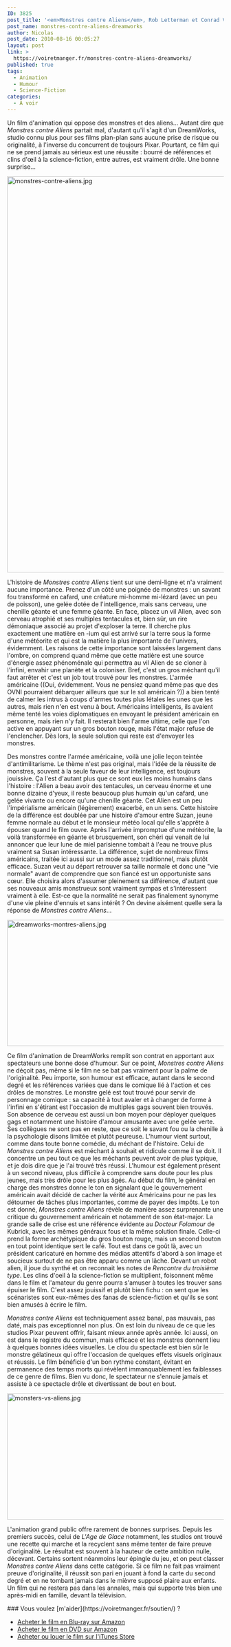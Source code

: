 ```yaml
---
ID: 3825
post_title: '<em>Monstres contre Aliens</em>, Rob Letterman et Conrad Vernon'
post_name: monstres-contre-aliens-dreamworks
author: Nicolas
post_date: 2010-08-16 00:05:27
layout: post
link: >
  https://voiretmanger.fr/monstres-contre-aliens-dreamworks/
published: true
tags:
  - Animation
  - Humour
  - Science-Fiction
categories:
  - À voir
---
```

Un film d'animation qui oppose des monstres et des aliens… Autant dire que <em>Monstres contre Aliens</em> partait mal, d'autant qu'il s'agit d'un DreamWorks, studio connu plus pour ses films plan-plan sans aucune prise de risque ou originalité, à l'inverse du concurrent de toujours Pixar. Pourtant, ce film qui ne se prend jamais au sérieux est une réussite : bourré de références et clins d'œil à la science-fiction, entre autres, est vraiment drôle. Une bonne surprise…

<a href="http://www.allocine.fr/film/fichefilm_gen_cfilm=123533.html"><img class="aligncenter" src="https://voiretmanger.fr/wp-content/uploads/2010/08/monstres-contre-aliens.jpg" border="0" alt="monstres-contre-aliens.jpg" width="690" height="920" /></a>

L'histoire de <em>Monstres contre Aliens</em> tient sur une demi-ligne et n'a vraiment aucune importance. Prenez d'un côté une poignée de monstres : un savant fou transformé en cafard, une créature mi-homme mi-lézard (avec un peu de poisson), une gelée dotée de l'intelligence, mais sans cerveau, une chenille géante et une femme géante. En face, placez un vil Alien, avec son cerveau atrophié et ses multiples tentacules et, bien sûr, un rire démoniaque associé au projet d'exploser la terre. Il cherche plus exactement une matière en -ium qui est arrivé sur la terre sous la forme d'une météorite et qui est la matière la plus importante de l'univers, évidemment. Les raisons de cette importance sont laissées largement dans l'ombre, on comprend quand même que cette matière est une source d'énergie assez phénoménale qui permettra au vil Alien de se cloner à l'infini, envahir une planète et la coloniser. Bref, c'est un gros méchant qu'il faut arrêter et c'est un job tout trouvé pour les monstres. L'armée américaine ((Oui, évidemment. Vous ne pensiez quand même pas que des OVNI pourraient débarquer ailleurs que sur le sol américain ?)) a bien tenté de calmer les intrus à coups d'armes toutes plus létales les unes que les autres, mais rien n'en est venu à bout. Américains intelligents, ils avaient même tenté les voies diplomatiques en envoyant le président américain en personne, mais rien n'y fait. Il resterait bien l'arme ultime, celle que l'on active en appuyant sur un gros bouton rouge, mais l'état major refuse de l'enclencher. Dès lors, la seule solution qui reste est d'envoyer les monstres.

Des monstres contre l'armée américaine, voilà une jolie leçon teintée d'antimilitarisme. Le thème n'est pas original, mais l'idée de la réussite de monstres, souvent à la seule faveur de leur intelligence, est toujours jouissive. Ça l'est d'autant plus que ce sont eux les moins humains dans l'histoire : l'Alien a beau avoir des tentacules, un cerveau énorme et une bonne dizaine d'yeux, il reste beaucoup plus humain qu'un cafard, une gelée vivante ou encore qu'une chenille géante. Cet Alien est un peu l'impérialisme américain (légèrement) exacerbé, en un sens. Cette histoire de la différence est doublée par une histoire d'amour entre Suzan, jeune femme normale au début et le monsieur météo local qu'elle s'apprête à épouser quand le film ouvre. Après l'arrivée impromptue d'une météorite, la voilà transformée en géante et brusquement, son chéri qui venait de lui annoncer que leur lune de miel parisienne tombait à l'eau ne trouve plus vraiment sa Susan intéressante. La différence, sujet de nombreux films américains, traitée ici aussi sur un mode assez traditionnel, mais plutôt efficace. Suzan veut au départ retrouver sa taille normale et donc une "vie normale" avant de comprendre que son fiancé est un opportuniste sans cœur. Elle choisira alors d'assumer pleinement sa différence, d'autant que ses nouveaux amis monstrueux sont vraiment sympas et s'intéressent vraiment à elle. Est-ce que la normalité ne serait pas finalement synonyme d'une vie pleine d'ennuis et sans intérêt ? On devine aisément quelle sera la réponse de <em>Monstres contre Aliens</em>…

<img class="aligncenter" src="https://voiretmanger.fr/wp-content/uploads/2010/08/dreamworks-montres-aliens.jpg" border="0" alt="dreamworks-montres-aliens.jpg" width="690" height="293" />

Ce film d'animation de DreamWorks remplit son contrat en apportant aux spectateurs une bonne dose d'humour. Sur ce point, <em>Monstres contre Aliens</em> ne déçoit pas, même si le film ne se bat pas vraiment pour la palme de l'originalité. Peu importe, son humour est efficace, autant dans le second degré et les références variées que dans le comique lié à l'action et ces drôles de monstres. Le monstre gelé est tout trouvé pour servir de personnage comique : sa capacité à tout avaler et à changer de forme à l'infini en s'étirant est l'occasion de multiples gags souvent bien trouvés. Son absence de cerveau est aussi un bon moyen pour déployer quelques gags et notamment une histoire d'amour amusante avec une gelée verte. Ses collègues ne sont pas en reste, que ce soit le savant fou ou la chenille à la psychologie disons limitée et plutôt peureuse. L'humour vient surtout, comme dans toute bonne comédie, du méchant de l'histoire. Celui de <em>Monstres contre Aliens</em> est méchant à souhait et ridicule comme il se doit. Il concentre un peu tout ce que les méchants peuvent avoir de plus typique, et je dois dire que je l'ai trouvé très réussi. L'humour est également présent à un second niveau, plus difficile à comprendre sans doute pour les plus jeunes, mais très drôle pour les plus âgés. Au début du film, le général en charge des monstres donne le ton en signalant que le gouvernement américain avait décidé de cacher la vérité aux Américains pour ne pas les détourner de tâches plus importantes, comme de payer des impôts. Le ton est donné, <em>Monstres contre Aliens</em> révèle de manière assez surprenante une critique du gouvernement américain et notamment de son état-major. La grande salle de crise est une référence évidente au <em>Docteur Folamour</em> de Kubrick, avec les mêmes généraux fous et la même solution finale. Celle-ci prend la forme archétypique du gros bouton rouge, mais un second bouton en tout point identique sert le café. Tout est dans ce goût là, avec un président caricaturé en homme des médias attentifs d'abord à son image et soucieux surtout de ne pas être apparu comme un lâche. Devant un robot alien, il joue du synthé et on reconnait les notes de <em>Rencontre du troisième type</em>. Les clins d'oeil à la science-fiction se multiplient, foisonnent même dans le film et l'amateur du genre pourra s'amuser à toutes les trouver sans épuiser le film. C'est assez jouissif et plutôt bien fichu : on sent que les scénaristes sont eux-mêmes des fanas de science-fiction et qu'ils se sont bien amusés à écrire le film.

<em>Monstres contre Aliens</em> est techniquement assez banal, pas mauvais, pas daté, mais pas exceptionnel non plus. On est loin du niveau de ce que les studios Pixar peuvent offrir, faisant mieux année après année. Ici aussi, on est dans le registre du commun, mais efficace et les monstres donnent lieu à quelques bonnes idées visuelles. Le clou du spectacle est bien sûr le monstre gélatineux qui offre l'occasion de quelques effets visuels originaux et réussis. Le film bénéficie d'un bon rythme constant, évitant en permanence des temps morts qui révèlent immanquablement les faiblesses de ce genre de films. Bien vu donc, le spectateur ne s'ennuie jamais et assiste à ce spectacle drôle et divertissant de bout en bout.

<img class="aligncenter" src="https://voiretmanger.fr/wp-content/uploads/2010/08/monsters-vs-aliens.jpg" border="0" alt="monsters-vs-aliens.jpg" width="690" height="293" />

L'animation grand public offre rarement de bonnes surprises. Depuis les premiers succès, celui de <em>L'Age de Glace</em> notamment, les studios ont trouvé une recette qui marche et la recyclent sans même tenter de faire preuve d'originalité. Le résultat est souvent à la hauteur de cette ambition nulle, décevant. Certains sortent néanmoins leur épingle du jeu, et on peut classer <em>Monstres contre Aliens</em> dans cette catégorie. Si ce film ne fait pas vraiment preuve d'originalité, il réussit son pari en jouant à fond la carte du second degré et en ne tombant jamais dans le mièvre supposé plaire aux enfants. Un film qui ne restera pas dans les annales, mais qui supporte très bien une après-midi en famille, devant la télévision.

<div class="amazon" markdown="1">
### Vous voulez [m'aider](https://voiretmanger.fr/soutien/) ?

- [Acheter le film en Blu-ray sur Amazon](http://www.amazon.fr/gp/product/B002JP9X7K/ref=as_li_ss_tl?ie=UTF8&tag=leblogdenic07-21&linkCode=as2&camp=1642&creative=19458&creativeASIN=B002JP9X7K)
- [Acheter le film en DVD sur Amazon](http://www.amazon.fr/gp/product/B004KAKJDY/ref=as_li_ss_tl?ie=UTF8&tag=leblogdenic07-21&linkCode=as2&camp=1642&creative=19458&creativeASIN=B004KAKJDY)
- [Acheter ou louer le film sur l'iTunes Store](https://itunes.apple.com/fr/movie/monstres-contre-aliens/id909733260)
</div>